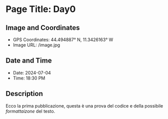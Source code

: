 # Page Title: Day0

## Image and Coordinates
- GPS Coordinates: 44.494887° N, 11.3426163° W             
- Image URL: /image.jpg

## Date and Time
- Date: 2024-07-04
- Time: 18:30 PM

## Description
Ecco la prima pubblicazione, questa è una prova del codice e della possibile *formattaizone* del testo.
